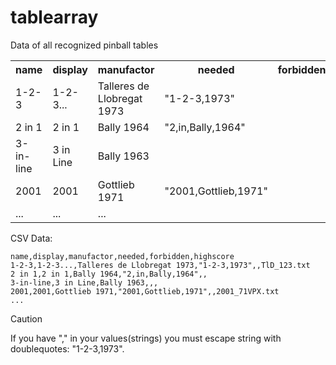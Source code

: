 # tablearray
Data of all recognized pinball tables


<table>
  <tr><th>name</th><th>display</th><th>manufactor</th><th>needed</th><th>forbidden</th><th>highscore</th></tr>
  <tr><td>1-2-3</td><td>1-2-3...</td><td>Talleres de Llobregat 1973</td><td>"1-2-3,1973"</td><td></td><td>TlD_123.txt</td></tr>
  <tr><td>2 in 1</td><td>2 in 1</td><td>Bally 1964</td><td>"2,in,Bally,1964"</td><td></td><td></td></tr>
  <tr><td>3-in-line</td><td>3 in Line</td><td>Bally 1963</td><td></td><td></td><td></td></tr>
  <tr><td>2001</td><td>2001</td><td>Gottlieb 1971</td><td>"2001,Gottlieb,1971"</td><td></td><td>2001_71VPX.txt</td></tr>
  <tr><td>...</td><td>...</td><td>...</td><td></td><td></td><td></td></tr>
</table>


CSV Data:
```
name,display,manufactor,needed,forbidden,highscore
1-2-3,1-2-3...,Talleres de Llobregat 1973,"1-2-3,1973",,TlD_123.txt
2 in 1,2 in 1,Bally 1964,"2,in,Bally,1964",,
3-in-line,3 in Line,Bally 1963,,,
2001,2001,Gottlieb 1971,"2001,Gottlieb,1971",,2001_71VPX.txt
...

```

> [!CAUTION]
> If you have "," in your values(strings) you must escape string with doublequotes: "1-2-3,1973".
